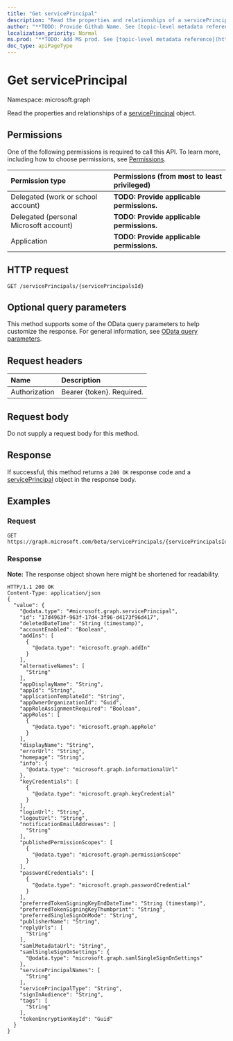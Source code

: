 ```yaml
---
title: "Get servicePrincipal"
description: "Read the properties and relationships of a servicePrincipal object."
author: "**TODO: Provide Github Name. See [topic-level metadata reference](https://msgo.azurewebsites.net/add/document/guidelines/metadata.html#topic-level-metadata)**"
localization_priority: Normal
ms.prod: "**TODO: Add MS prod. See [topic-level metadata reference](https://msgo.azurewebsites.net/add/document/guidelines/metadata.html#topic-level-metadata)**"
doc_type: apiPageType
---
```


# Get servicePrincipal

Namespace: microsoft.graph

Read the properties and relationships of a [servicePrincipal](../resources/serviceprincipal.md) object.

## Permissions
One of the following permissions is required to call this API. To learn more, including how to choose permissions, see [Permissions](/concepts/permissions-reference.md).

|Permission type|Permissions (from most to least privileged)|
|:---|:---|
|Delegated (work or school account)|**TODO: Provide applicable permissions.**|
|Delegated (personal Microsoft account)|**TODO: Provide applicable permissions.**|
|Application|**TODO: Provide applicable permissions.**|

## HTTP request

<!-- {
  "blockType": "ignored"
}
-->
``` http
GET /servicePrincipals/{servicePrincipalsId}
```

## Optional query parameters
This method supports some of the OData query parameters to help customize the response. For general information, see [OData query parameters](/graph/query-parameters).

## Request headers
|Name|Description|
|:---|:---|
|Authorization|Bearer {token}. Required.|

## Request body
Do not supply a request body for this method.

## Response

If successful, this method returns a `200 OK` response code and a [servicePrincipal](../resources/serviceprincipal.md) object in the response body.

## Examples

### Request
<!-- {
  "blockType": "request",
  "name": "get_serviceprincipal"
}
-->
``` http
GET https://graph.microsoft.com/beta/servicePrincipals/{servicePrincipalsId}
```

### Response
**Note:** The response object shown here might be shortened for readability.
<!-- {
  "blockType": "response",
  "truncated": true,
  "@odata.type": "microsoft.graph.servicePrincipal"
}
-->
``` http
HTTP/1.1 200 OK
Content-Type: application/json
{
  "value": {
    "@odata.type": "#microsoft.graph.servicePrincipal",
    "id": "17d4963f-963f-17d4-3f96-d4173f96d417",
    "deletedDateTime": "String (timestamp)",
    "accountEnabled": "Boolean",
    "addIns": [
      {
        "@odata.type": "microsoft.graph.addIn"
      }
    ],
    "alternativeNames": [
      "String"
    ],
    "appDisplayName": "String",
    "appId": "String",
    "applicationTemplateId": "String",
    "appOwnerOrganizationId": "Guid",
    "appRoleAssignmentRequired": "Boolean",
    "appRoles": [
      {
        "@odata.type": "microsoft.graph.appRole"
      }
    ],
    "displayName": "String",
    "errorUrl": "String",
    "homepage": "String",
    "info": {
      "@odata.type": "microsoft.graph.informationalUrl"
    },
    "keyCredentials": [
      {
        "@odata.type": "microsoft.graph.keyCredential"
      }
    ],
    "loginUrl": "String",
    "logoutUrl": "String",
    "notificationEmailAddresses": [
      "String"
    ],
    "publishedPermissionScopes": [
      {
        "@odata.type": "microsoft.graph.permissionScope"
      }
    ],
    "passwordCredentials": [
      {
        "@odata.type": "microsoft.graph.passwordCredential"
      }
    ],
    "preferredTokenSigningKeyEndDateTime": "String (timestamp)",
    "preferredTokenSigningKeyThumbprint": "String",
    "preferredSingleSignOnMode": "String",
    "publisherName": "String",
    "replyUrls": [
      "String"
    ],
    "samlMetadataUrl": "String",
    "samlSingleSignOnSettings": {
      "@odata.type": "microsoft.graph.samlSingleSignOnSettings"
    },
    "servicePrincipalNames": [
      "String"
    ],
    "servicePrincipalType": "String",
    "signInAudience": "String",
    "tags": [
      "String"
    ],
    "tokenEncryptionKeyId": "Guid"
  }
}
```

